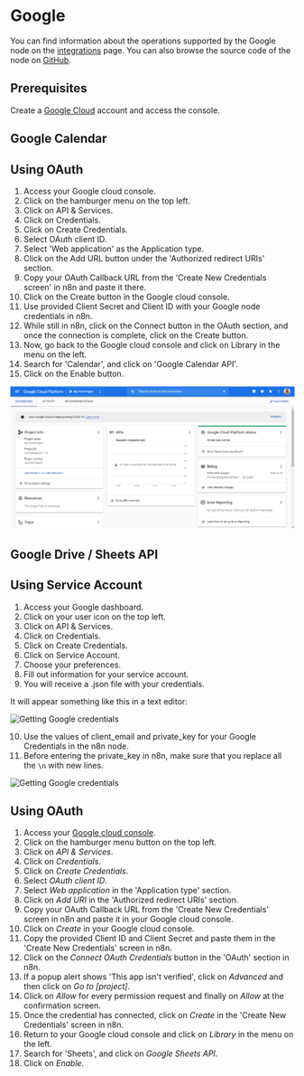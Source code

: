 # Google

You can find information about the operations supported by the Google node on the [integrations](https://n8n.io/integrations) page. You can also browse the source code of the node on [GitHub](https://github.com/n8n-io/n8n/tree/master/packages/nodes-base/nodes/Google).


## Prerequisites

Create a [Google Cloud](https://cloud.google.com/) account and access the console.

## Google Calendar

<!-- ### API Key

1. Access your Google dashboard.
2. Click on your user icon on the top left.
3. Click on API & Services.
4. Click on Credentials.
5. Click on Create Credentials.
6. Click on API Key.
7. Use provided API Key with your Google node credentials in n8n.
![Getting Google credentials](https://i.imgur.com/r9KX5Gh.gif)  -->

## Using OAuth

1. Access your Google cloud console.
2. Click on the hamburger menu on the top left.
3. Click on API & Services.
4. Click on Credentials.
5. Click on Create Credentials.
6. Select OAuth client ID.
7. Select 'Web application' as the Application type.
8. Click on the Add URL button under the 'Authorized redirect URIs' section.
9. Copy your OAuth Callback URL from the 'Create New Credentials screen' in n8n and paste it there.
10. Click on the Create button in the Google cloud console.
11. Use provided Client Secret and Client ID with your Google node credentials in n8n.
12. While still in n8n, click on the Connect button in the OAuth section, and once the connection is complete, click on the Create button.
13. Now, go back to the Google cloud console and click on Library in the menu on the left.
14. Search for 'Calendar', and click on 'Google Calendar API'.
15. Click on the Enable button.

![Getting Google credentials](./using-oauth-calendar.gif)


## Google Drive / Sheets API

## Using Service Account

1. Access your Google dashboard.
2. Click on your user icon on the top left.
3. Click on API & Services.
4. Click on Credentials.
5. Click on Create Credentials.
6. Click on Service Account.
7. Choose your preferences.
8. Fill out information for your service account.
9. You will receive a .json file with your credentials.

It will appear something like this in a text editor:

![Getting Google credentials](https://i.imgur.com/zYNRAyd.png)

10. Use the values of client_email and private_key for your Google Credentials in the n8n node.
11. Before entering the private_key in n8n, make sure that you replace all the `\n` with new lines.

![Getting Google credentials](https://i.imgur.com/Q9eFy7B.gif)

## Using OAuth

1. Access your [Google cloud console](https://console.cloud.google.com).
2. Click on the hamburger menu button on the top left.
3. Click on *API & Services*.
4. Click on *Credentials*.
5. Click on *Create Credentials*.
6. Select *OAuth client ID*.
7. Select *Web application* in the 'Application type' section.
8. Click on *Add URI* in the 'Authorized redirect URIs' section.
9. Copy your OAuth Callback URL from the 'Create New Credentials' screen in n8n and paste it in your Google cloud console.
10. Click on *Create* in your Google cloud console.
11. Copy the provided Client ID and Client Secret and paste them in the 'Create New Credentials' screen in n8n.
12. Click on the *Connect OAuth Credentials* button in the 'OAuth' section in n8n.
13. If a popup alert shows 'This app isn't verified', click on *Advanced* and then click on *Go to [project]*.
14. Click on *Allow* for every permission request and finally on *Allow* at the confirmation screen.
14. Once the credential has connected, click on *Create* in the 'Create New Credentials' screen in n8n.
13. Return to your Google cloud console and click on *Library* in the menu on the left.
14. Search for 'Sheets', and click on *Google Sheets API*.
15. Click on *Enable*.


